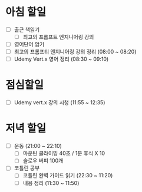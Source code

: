 # 아침 할일
- [ ] 출근 책읽기
	- [ ]  최고의 프롬프트 엔지니어링 강의
- [ ] 영어단어 암기
- [ ] 최고의 프롬프티 엔지니어링 강의 정리 (08:00 ~ 08:20) 
- [ ] Udemy Vert.x 영어 정리 (08:30 ~ 09:10)

# 점심할일
- [ ] Udemy vert.x 강의 시청 (11:55 ~ 12:35)

# 저녁 할일
- [ ] 운동 (21:00 ~ 22:10)
	- [ ] 마운틴 클라이밍 40초 / 1분 휴식 X 10
	- [ ] 슬로우 버피 100개
- [ ] 코틀린 공부
	- [ ] 코틀린 완벽 가이드 읽기 (22:30 ~ 11:20)
	- [ ] 내용 정리 (11:30 ~ 11:50)